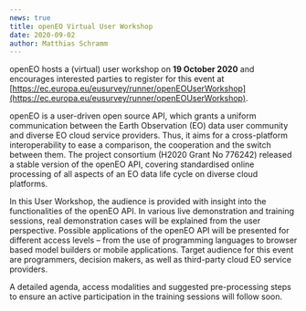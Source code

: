 ```yaml
---
news: true
title: openEO Virtual User Workshop
date: 2020-09-02
author: Matthias Schramm
---
```


openEO hosts a (virtual) user workshop on **19 October 2020** and encourages interested parties to register for this event at [https://ec.europa.eu/eusurvey/runner/openEOUserWorkshop](https://ec.europa.eu/eusurvey/runner/openEOUserWorkshop).

openEO is a user-driven open source API, which grants a uniform communication between the Earth Observation (EO) data user community and diverse EO cloud service providers. Thus, it aims for a cross-platform interoperability to ease a comparison, the cooperation and the switch between them. The project consortium (H2020 Grant No 776242) released a stable version of the openEO API, covering standardised online processing of all aspects of an EO data life cycle on diverse cloud platforms.

In this User Workshop, the audience is provided with insight into the functionalities of the openEO API. In various live demonstration and training sessions, real demonstration cases will be explained from the user perspective. Possible applications of the openEO API will be presented for different access levels – from the use of programming languages to browser based model builders or mobile applications. Target audience for this event are programmers, decision makers, as well as third-party cloud EO service providers.

A detailed agenda, access modalities and suggested pre-processing steps to ensure an active participation in the training sessions will follow soon. 